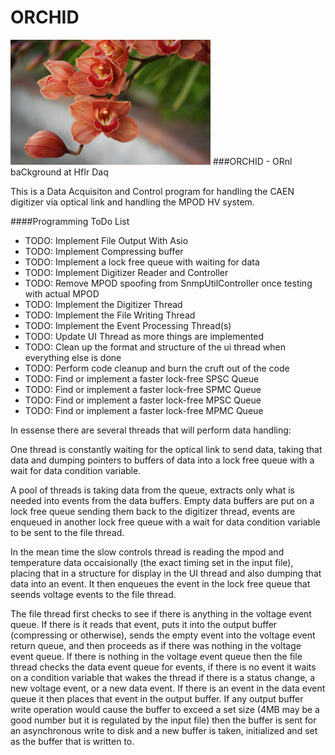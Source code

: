 # ORCHID
<img src="https://github.com/jmatta1/ORCHID/raw/master/doc/resources/orchid.jpg" width="320" height="200" />
###ORCHID - ORnl baCkground at HfIr Daq

This is a Data Acquisiton and Control program for handling the CAEN digitizer via optical link and handling the MPOD HV system.

####Programming ToDo List
 - TODO: Implement File Output With Asio
 - TODO: Implement Compressing buffer
 - TODO: Implement a lock free queue with waiting for data
 - TODO: Implement Digitizer Reader and Controller
 - TODO: Remove MPOD spoofing from SnmpUtilController once testing with actual MPOD
 - TODO: Implement the Digitizer Thread
 - TODO: Implement the File Writing Thread
 - TODO: Implement the Event Processing Thread(s)
 - TODO: Update UI Thread as more things are implemented
 - TODO: Clean up the format and structure of the ui thread when everything else is done
 - TODO: Perform code cleanup and burn the cruft out of the code
 - TODO: Find or implement a faster lock-free SPSC Queue
 - TODO: Find or implement a faster lock-free SPMC Queue
 - TODO: Find or implement a faster lock-free MPSC Queue
 - TODO: Find or implement a faster lock-free MPMC Queue

In essense there are several threads that will perform data handling:

One thread is constantly waiting for the optical link to send data, taking that data and dumping pointers to buffers of data into a lock free queue with a wait for data condition variable. 

A pool of threads is taking data from the queue, extracts only what is needed into events from the data buffers. Empty data buffers are put on a lock free queue sending them back to the digitizer thread, events are enqueued in another lock free queue with a wait for data condition variable to be sent to the file thread.

In the mean time the slow controls thread is reading the mpod and temperature data occaisionally (the exact timing set in the input file), placing that in a structure for display in the UI thread and also dumping that data into an event. It then enqueues the event in the lock free queue that seends voltage events to the file thread.

The file thread first checks to see if there is anything in the voltage event queue. If there is it reads that event, puts it into the output buffer (compressing or otherwise), sends the empty event into the voltage event return queue, and then proceeds as if there was nothing in the voltage event queue.  If there is nothing in the voltage event queue then the file thread checks the data event queue for events, if there is no event it waits on a condition variable that wakes the thread if there is a status change, a new voltage event, or a new data event. If there is an event in the data event queue it then places that event in the output buffer. If any output buffer write operation would cause the buffer to exceed a set size (4MB may be a good number but it is regulated by the input file) then the buffer is sent for an asynchronous write to disk and a new buffer is taken, initialized and set as the buffer that is written to. 
